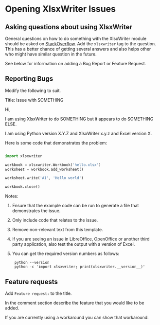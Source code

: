 # Opening XlsxWriter Issues

## Asking questions about using XlsxWriter

General questions on how to do something with the XlsxWriter module should be
asked on [StackOverflow](http://stackoverflow.com/questions/tagged/xlsxwriter).
Add the ``xlsxwriter`` tag to the question. This has a better chance of
getting several answers and also helps other who might have similar question
in the future.


See below for information on adding a Bug Report or Feature Request.


## Reporting Bugs

Modify the following to suit.


Title: Issue with SOMETHING

Hi,

I am using XlsxWriter to do SOMETHING but it appears to do SOMETHING ELSE.

I am using Python version X.Y.Z and XlsxWriter x.y.z and Excel version X.

Here is some code that demonstrates the problem:

```python

import xlsxwriter

workbook = xlsxwriter.Workbook('hello.xlsx')
worksheet = workbook.add_worksheet()

worksheet.write('A1', 'Hello world')

workbook.close()

```

Notes:

1. Ensure that the example code can be run to generate a file that
   demonstrates the issue.
2. Only include code that relates to the issue.
3. Remove non-relevant text from this template.
4. If you are seeing an issue in LibreOffice, OpenOffice or another third
   party application, also test the output with a version of Excel.
5. You can get the required version numbers as follows:

        python --version
        python -c 'import xlsxwriter; print(xlsxwriter.__version__)'


## Feature requests

Add `Feature request:` to the title.

In the comment section describe the feature that you would like to be added.

If you are currently using a workaround you can show that workaround.
